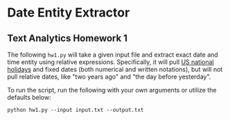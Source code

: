# Date Entity Extractor
## Text Analytics Homework 1

The following `hw1.py` will take a given input file and extract exact date and time entity using relative expressions. Specifically, it will pull [US national holidays](https://www.redcort.com/us-federal-bank-holidays/) and fixed dates (both numerical and written notations), but will not pull relative dates, like "two years ago" and "the day before yesterday".

To run the script, run the following with your own arguments or utilize the defaults below:

```
python hw1.py --input input.txt --output.txt
```